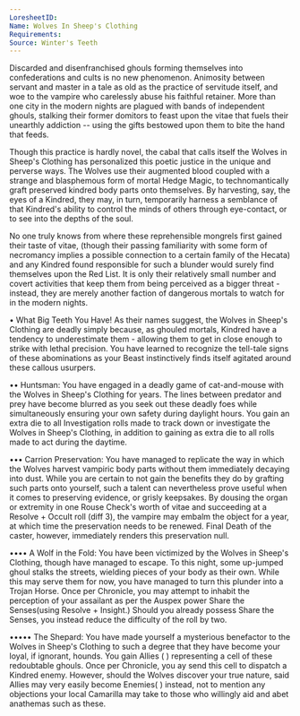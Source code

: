 ```yaml
---
LoresheetID: 
Name: Wolves In Sheep's Clothing
Requirements:
Source: Winter's Teeth
---
```

Discarded and disenfranchised ghouls forming themselves into confederations and cults is no new phenomenon. Animosity between servant and master in a tale as old as the practice of servitude itself, and woe to the vampire who carelessly abuse his faithful retainer. More than one city in the modern nights are plagued with bands of independent ghouls, stalking their former domitors to feast upon the vitae that fuels their unearthly addiction -- using the gifts bestowed upon them to bite the hand that feeds.

Though this practice is hardly novel, the cabal that calls itself the Wolves in Sheep's Clothing has personalized this poetic justice in the unique and perverse ways. The Wolves use their augmented blood coupled with a strange and blasphemous form of mortal Hedge Magic, to technomantically graft preserved kindred body parts onto themselves. By harvesting, say, the eyes of a Kindred, they may, in turn, temporarily harness a semblance of that Kindred's ability to control the minds of others through eye-contact, or to see into the depths of the soul.

No one truly knows from where these reprehensible mongrels first gained their taste of vitae, (though their passing familiarity with some form of necromancy implies a possible connection to a certain family of the Hecata) and any Kindred found responsible for such a blunder would surely find themselves upon the Red List. It is only their relatively small number and covert activities that keep them from being perceived as a bigger threat - instead, they are merely another faction of dangerous mortals to watch for in the modern nights. 

• What Big Teeth You Have! As their names suggest, the Wolves in Sheep's Clothing are deadly simply because, as ghouled mortals, Kindred have a tendency to underestimate them - allowing them to get in close enough to strike with lethal precision. You have learned to recognize the tell-tale signs of these abominations as your Beast instinctively finds itself agitated around these callous usurpers.

•• Huntsman: You have engaged in a deadly game of cat-and-mouse with the Wolves in Sheep's Clothing for years. The lines between predator and prey have become blurred as you seek out these deadly foes while simultaneously ensuring your own safety during daylight hours. You gain an extra die to all Investigation rolls made to track down or investigate the Wolves in Sheep's Clothing, in addition to gaining as extra die to all rolls made to act during the daytime. 

••• Carrion Preservation: You have managed to replicate the way in which the Wolves harvest vampiric body parts without them immediately decaying into dust. While you are certain to not gain the benefits they do by grafting such parts onto yourself, such a talent can nevertheless prove useful when it comes to preserving evidence, or grisly keepsakes. By dousing the organ or extremity in one Rouse Check's worth of vitae and succeeding at a  Resolve + Occult roll (diff 3), the vampire may embalm the object for a year, at which time the preservation needs to be renewed. Final Death of the caster, however, immediately renders this preservation null.

•••• A Wolf in the Fold: You have been victimized by the Wolves in Sheep's Clothing, though have managed to escape. To this night, some up-jumped ghoul stalks the streets, wielding pieces of your body as their own. While this may serve them for now, you have managed to turn this plunder into a Trojan Horse. Once per Chronicle, you may attempt to inhabit the perception of your assailant as per the Auspex power Share the Senses(using Resolve + Insight.) Should you already possess Share the Senses, you instead reduce the difficulty of the roll by two.

••••• The Shepard: You have made yourself a mysterious benefactor to the Wolves in Sheep's Clothing to such a degree that they have become your loyal, if ignorant, hounds. You gain Allies ( ) representing a cell of these redoubtable ghouls. Once per Chronicle, you ay send this cell to dispatch a Kindred enemy. However, should the Wolves discover your true nature, said Allies may very easily become Enemies( ) instead, not to mention any objections your local Camarilla may take to those who willingly aid and abet anathemas such as these.